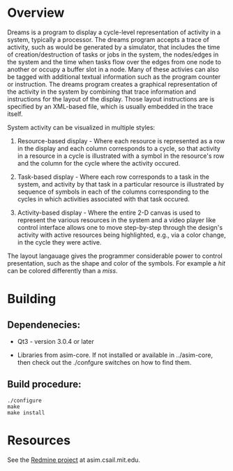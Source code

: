 Overview
========

Dreams is a program to display a cycle-level representation of
activity in a system, typically a processor. The dreams program
accepts a trace of activity, such as would be generated by a
simulator, that includes the time of creation/destruction of tasks or
jobs in the system, the nodes/edges in the system and the time when
tasks flow over the edges from one node to another or occupy a buffer
slot in a node. Many of these activies can also be tagged with
additional textual information such as the program counter or
instruction. The dreams program creates a graphical representation of
the activity in the system by combining that trace information and
instructions for the layout of the display. Those layout instructions
are is specified by an XML-based file, which is usually embedded in
the trace itself.

System activity can be visualized in multiple styles:

1. Resource-based display - Where each resource is represented as a
   row in the display and each column corresponds to a cycle, so that
   activity in a resource in a cycle is illustrated with a symbol in
   the resource's row and the column for the cycle where the activity
   occured.

2. Task-based display - Where each row corresponds to a task in the
   system, and activity by that task in a particular resource is
   illustrated by sequence of symbols in each of the columns
   corresponding to the cycles in which activities associated with
   that task occured.


3. Activity-based display - Where the entire 2-D canvas is used to
   represent the various resources in the system and a video player
   like control interface allows one to move step-by-step through the
   design's activity with active resources being highlighted, e.g.,
   via a color change, in the cycle they were active.

The layout langauage gives the programmer considerable power to
control presentation, such as the shape and color of the symbols. For
example a _hit_ can be colored differently than a _miss_.

Building
========

Dependenecies:
--------------

* Qt3 - version 3.0.4 or later

* Libraries from asim-core. If not installed or available in
  ../asim-core, then check out the ./confgure switches on
  how to find them.

Build procedure:
----------------

    ./configure
    make
    make install

Resources
=========

See the [Redmine project](http://asim.csail.mit.edu/redmine/projects/dreams) at asim.csail.mit.edu.

